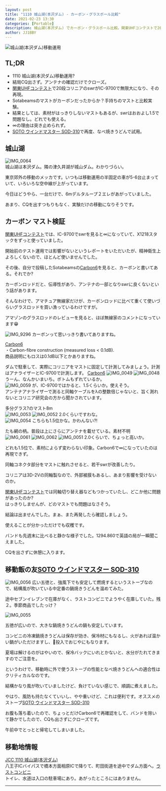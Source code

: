 ```yaml
---
layout: post
title: "1110 城山湖(本沢ダム) - カーボン・グラスポール比較"
date: 2021-02-23 13:30
categories: [Portable]
description: 城山湖(本沢ダム) でカーボン・グラスポール比較。関東UHFコンテストで20段コリニアのswrがIC-9700で無限大になり、その再現。
author: JJ1BBY
---
```

![城山湖(本沢ダム)移動運用](https://user-images.githubusercontent.com/79028771/108799507-d78fb200-75d3-11eb-9e12-f97ef35ffd0c.jpg)
 
## TL;DR
* 1110 城山湖(本沢ダム)移動運用?  
* 結局CQ出さず。アンテナの確認だけでクローズ。  
* [関東UHFコンテスト](https://jj1bby.com/contest/2021/02/14/2021-Kanto-UHF.html)で20段コリニアのswrがIC-9700で無限大になり、その再現。
* Sotabeamsのマストがカーボンだったからか？手持ちのマストと比較実験。
* 結果としては、素材がはっきりしないマストもあるが、swrはおおよし1.5で問題なし。どれでも使える。  
* ∞の理由は突き止められず。  
* [SOTO ウインドマスター SOD-310](http://www.shinfuji.co.jp/soto/products/sod-310/)で再度、なべ焼きうどんで試用。  
 

## 城山湖
![IMG_0064](https://user-images.githubusercontent.com/79028771/108799505-d5c5ee80-75d3-11eb-8a93-9704d5f4123c.jpg)  
城山湖は本沢ダム。隣の津久井湖が城山ダム。わかりづらい。  

東京郊外の移動のメッカです。いつもは移動運用の半固定の車が5-6台止まっていて、いろいろな空中線が上がっています。  

今日はどうやら、一台だけで、6mデルタループ２エレがあがっていました。  

あまり、CQを出すつもりもなく、実験だけの移動になりそうです。  


## カーボン マスト検証
[関東UHFコンテスト](https://jj1bby.com/contest/2021/02/14/2021-Kanto-UHF.html)では、IC-9700でswrを見ると∞になっていて、X1218スタックをずっと使っていました。  

開始前のテスト運用では影響がないというレポートをいただいたが、精神衛生上よろしくないので、ほとんど使いませんでした。  

その後、自分で投稿したSotabeamsの[Carbon6](https://www.sotabeams.co.uk/carbon-6-ultra-light-6-m-19-6-ft-mast/)を見ると、カーボンと書いてある。それでか?  

カーボンロッドだと、伝導性があり、アンテナの一部となりswrに良くないという話があります。  

そんなわけで、アマチュア無線家だけが、カーボンロッドに比べて重くて使いづらいグラスロッドを買い漁っているわけですが。  

アマゾンのグラスロッドのレビューを見ると、ほぼ無線家のコメントになっています😁


![IMG_9296](https://user-images.githubusercontent.com/79028771/108799433-a8794080-75d3-11eb-8b5d-4064b2333879.jpg)
カーボンって思いっきり書いてありますね。  

[Carbon6](https://www.sotabeams.co.uk/carbon-6-ultra-light-6-m-19-6-ft-mast/)  
・Carbon-fibre construction (measured loss < 0.1dB).  
商品説明にもロスは0.1dB以下とかありますね。

ダムで駐車して、実際にコリニアをマストに固定して計測してみましょう。計測はアナライザーとIC-9700で計測します。
[Carbon6](https://www.sotabeams.co.uk/carbon-6-ultra-light-6-m-19-6-ft-mast/)
![IMG_0049](https://user-images.githubusercontent.com/79028771/108799512-d9597580-75d3-11eb-961e-0c67e81a7e93.jpg)
![IMG_0048](https://user-images.githubusercontent.com/79028771/108799510-d8c0df00-75d3-11eb-85f3-eb4d7c30214f.jpg)
うーん、なんかいまいち。ボトムもずれているか。  
![IMG_0059](https://user-images.githubusercontent.com/79028771/108800703-3c004080-75d7-11eb-8a8c-08b4b4bfc6b9.jpg)
が、IC-9700ではかると、1.5くらいか。使えそう。  
アンテナアナライザーで測ると同軸ケーブルをλの整数倍じゃないと、旨く測れないとコリニア研究会の方から聞かされています。  

多分グラス?のマスト8m  
![IMG_0053](https://user-images.githubusercontent.com/79028771/108799520-dbbbcf80-75d3-11eb-935a-67b7e37e9cec.jpg)
![IMG_0052](https://user-images.githubusercontent.com/79028771/108799517-db233900-75d3-11eb-962e-d8a63b929d02.jpg)
2.0くらいですわな。  
![IMG_0054](https://user-images.githubusercontent.com/79028771/108799521-dc546600-75d3-11eb-8de5-b86e73193275.jpg)
こちらも1.5位かな。かわんない?!  

たも網の柄。普段は上にさらにアンテナを載せている。素材不明  
![IMG_0061](https://user-images.githubusercontent.com/79028771/108799531-df4f5680-75d3-11eb-9ed7-3983c28d632b.jpg)
![IMG_0062](https://user-images.githubusercontent.com/79028771/108799532-dfe7ed00-75d3-11eb-8448-31c161190fd4.jpg)
![IMG_0051](https://user-images.githubusercontent.com/79028771/108799515-d9f20c00-75d3-11eb-9b4d-9e73b7be4f88.jpg)
2.0くらいで、ちょっと高いか。  

どれも1.5位で、素材によらず変わらない印象。Carbon6で∞になっていたのは再現できず。  

同軸コネクタ部分をマストに触れさせると、若干swrが改善したり。  

コリニアは3D-2Vの同軸製なので、外部被膜もあるし、あまり影響を受けないのか。  

[関東UHFコンテスト](https://jj1bby.com/contest/2021/02/14/2021-Kanto-UHF.html)では同軸切り替え器などもつかっていたし、どこか他に問題があったのか?  
はっきりしませんが、どのマストでも問題はなさそう。  

結論は出ませんでした。まぁ、また再発したら確認しましょう。  

使えることが分かっただけでも収穫です。  

バンドも先週末に比べると静かな様子でした。1294.860で英語の局が一瞬聞こえました。  

CQを出さずに休憩に入ります。  


## 移動飯の友[SOTO ウインドマスター SOD-310](http://www.shinfuji.co.jp/soto/products/sod-310/) 
![IMG_0056](https://user-images.githubusercontent.com/79028771/108799526-de1e2980-75d3-11eb-9ff6-e92d2a3c4159.jpg)
広い五徳と、強風下でも安定して燃焼するというストーブなので、結構風が吹いている中定番の鍋焼きうどんを温めてみた。  

途中セブンイレブンで在庫がなく、ラストコンビニでようやく在庫していた。残２。季節商品でしたっけ？  

![IMG_0055](https://user-images.githubusercontent.com/79028771/108799524-dd859300-75d3-11eb-9bda-0f24ea830f38.jpg)

五徳が広いので、大きな鍋焼きうどんの鍋も安定しています。  

コンビニの冷凍鍋焼きうどんは保存が効き、保冷材にもなるし、火があれば温かい鍋がいただけますし、🍙投入でおじやにもなります。  

夏場は解けるのがはやいので、保冷バックにいれとかないと、水分がたれてきますのでご注意を。  

というわけで、移動時に外で使うストーブの性能となべ焼きうどんへの適合性はクリティカルなのです。  

結構かなり風が吹いていましたけど、負けていない感じで、順調に煮えました。  

やはり、風防も持たなくていいし、やや重いけど、これは便利です。オススメのストーブ[SOTO ウインドマスター SOD-310](http://www.shinfuji.co.jp/soto/products/sod-310/)  

お腹も落ち着いたので、ちょっとだけCarbon6で再確認をして、バンドを除いて静かでしたので、CQも出さずにクローズです。  

午前中でとっとと帰宅してしまいました。  


## 移動地情報
[JCC 1110 城山湖(本沢ダム)](https://www.google.co.jp/maps/place/%E5%9F%8E%E5%B1%B1%E6%B9%96/@35.6061663,139.27174,17z/data=!4m12!1m6!3m5!1s0x60191c9e03f4812b:0x765f590768db9448!2z5Z-O5bGx44OA44Og!8m2!3d35.5858192!4d139.283325!3m4!1s0x0:0xb43eab7f65a009cf!8m2!3d35.6064463!4d139.2723667)  
八王子ICバイパスで橋本方面相原ICで降りて、町田街道を途中でダム方面へ。[ラストコンビニ](https://www.google.co.jp/maps/place/%E3%82%BB%E3%83%96%E3%83%B3-%E3%82%A4%E3%83%AC%E3%83%96%E3%83%B3+%E7%9B%B8%E6%A8%A1%E5%8E%9F%E5%9F%8E%E5%B1%B1%E5%B7%9D%E5%B0%BB%E5%BA%97/@35.6040271,139.3000006,17.21z/data=!4m12!1m6!3m5!1s0x60191c9e03f4812b:0x765f590768db9448!2z5Z-O5bGx44OA44Og!8m2!3d35.5858192!4d139.283325!3m4!1s0x60191c8be2764669:0x6b494ba43b3b3713!8m2!3d35.603613!4d139.2993537)  
トイレ、水道は入口の駐車場にあり。あがったところにはありません。  


---

<script src="https://utteranc.es/client.js"
        repo="JJ1BBY/JJ1BBY.github.io"
        issue-term="pathname"
        theme="github-light"
        crossorigin="anonymous"
        async>
</script>

